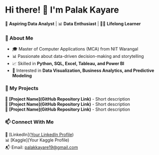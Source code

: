 # Hi there! 👋 I'm Palak Kayare

🎯 **Aspiring Data Analyst** | 📊 **Data Enthusiast** | 🧑‍💻 **Lifelong Learner**  

### 🚀 About Me  
- 🎓 Master of Computer Applications (MCA) from NIT Warangal  
- 📊 Passionate about data-driven decision-making and storytelling  
- 📈 Skilled in **Python, SQL, Excel, Tableau, and Power BI**  
- 📂 Interested in **Data Visualization, Business Analytics, and Predictive Modeling**  

### 📌 My Projects  
🔹 **[Project Name](GitHub Repository Link)** - Short description  
🔹 **[Project Name](GitHub Repository Link)** - Short description  
🔹 **[Project Name](GitHub Repository Link)** - Short description  

### 📫 Connect With Me  
🔗 [LinkedIn]([Your LinkedIn Profile](https://www.linkedin.com/in/palak-kayare/))  
📊 [Kaggle](Your Kaggle Profile)  
📬 Email: palakkayare19@gmail.com 
